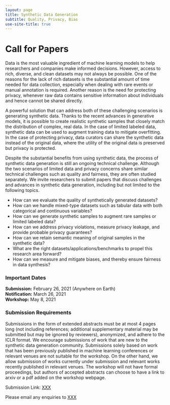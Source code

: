 ```yaml
---
layout: page
title: Synthetic Data Generation
subtitle: Quality, Privacy, Bias
use-site-title: true
---
```


# Call for Papers
Data is the most valuable ingredient of machine learning models to help researchers and companies make informed decisions. However, access to rich, diverse, and clean datasets may not always be possible. One of the reasons for the lack of rich datasets is the substantial amount of time needed for data collection, especially when dealing with rare events or manual annotation is required. Another reason is the need for protecting privacy, whenever raw data contains sensitive information about individuals and hence cannot be shared directly.

A powerful solution that can address both of these challenging scenarios is generating synthetic data. Thanks to the recent advances in generative models, it is possible to create realistic synthetic samples that closely match the distribution of complex, real data. In the case of limited labeled data, synthetic data can be used to augment training data to mitigate overfitting. In the case of protecting privacy, data curators can share the synthetic data instead of the original data, where the utility of the original data is preserved but privacy is protected.

Despite the substantial benefits from using synthetic data, the process of synthetic data generation is still an ongoing technical challenge. Although the two scenarios of limited data and privacy concerns share similar technical challenges such as quality and fairness, they are often studied separately. We invite researchers to submit papers that discuss challenges and advances in synthetic data generation, including but not limited to the following topics.

* How can we evaluate the quality of synthetically generated datasets?
* How can we handle mixed-type datasets such as tabular data with both categorical and continuous variables?
* How can we generate synthetic samples to augment rare samples or limited labeled data?
* How can we address privacy violations, measure privacy leakage, and provide probable privacy guarantees?
* How can we retain semantic meaning of original samples in the synthetic data?
* What are the right datasets/applications/benchmarks to propel this research area forward?
* How can we measure and mitigate biases, and thereby ensure fairness in data synthesis?


### Important Dates 

<!--{% include dates.md %} <a href="{site.url}/2020/img/KR2ML2020_template.zip">NeurIPS paper format (adapted)</a>. -->
**Submission:** February 26, 2021 (Anywhere on Earth) <br>
**Notification:** March 26, 2021
 <br>
**Workshop:** May 8, 2021

### Submission Requirements

Submissions in the form of extended abstracts must be at most 4 pages long (not including references; additional supplementary material may be submitted but may be ignored by reviewers), anonymized, and adhere to the ICLR format. We encourage submissions of work that are new to the synthetic data generation community. Submissions solely based on work that has been previously published in machine learning conferences or relevant venues are not suitable for the workshop. On the other hand, we allow submission of works currently under submission and relevant works recently published in relevant venues. The workshop will not have formal proceedings, but authors of accepted abstracts can choose to have a link to arxiv or a pdf added on the workshop webpage. 

Submission Link: [XXX](XXX)

Please email any enquiries to [XXX](mailto:XXX)

<!-- ### Best Paper Awards
Three best paper awards will selected, based on scientific merit, impact, and clarity. A $500.00 USD cash prize will be awarded to the 1st prize best paper. Best paper awards are nominated by program committee and judged by the Best Paper award committee. 

Award sponsor:<br>
<a href='https://www.amazon.science/'><img src="{{site.url}}/img/amazon_science.png" height="140px"></a> -->


